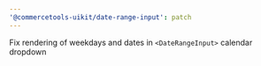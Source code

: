 ```yaml
---
'@commercetools-uikit/date-range-input': patch
---
```


Fix rendering of weekdays and dates in `<DateRangeInput>` calendar dropdown
